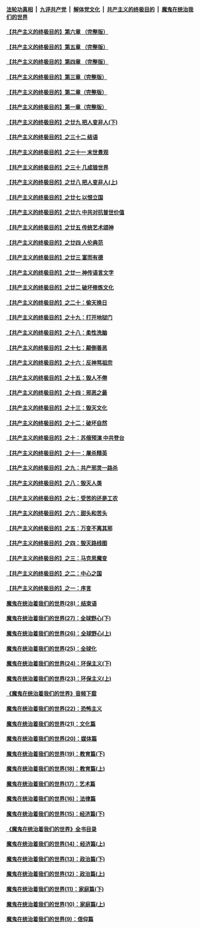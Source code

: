 

####  [法轮功真相](../../../../basic/blob/master/README.md?t=06052001) &nbsp;|&nbsp; [九评共产党](../../../../9ping.md/blob/master/README.md?t=06052001) &nbsp;|&nbsp; [解体党文化](../../../../jtdwh.md/blob/master/README.md?t=06052001)  &nbsp;|&nbsp; [共产主义的终极目的](../../../../gczydzjmd.md/blob/master/README.md?t=06052001) &nbsp;|&nbsp; [魔鬼在统治我们的世界](../../../../mgztzwmdsj.md/blob/master/README.md?t=06052001) 

#### [【共产主义的终极目的】第六章 （完整版）](../pages/nsc422/n11428913.md?t=06052001) 

#### [【共产主义的终极目的】第五章 （完整版）](../pages/nsc422/n11428912.md?t=06052001) 

#### [【共产主义的终极目的】第四章 （完整版）](../pages/nsc422/n11428907.md?t=06052001) 

#### [【共产主义的终极目的】第三章（完整版）](../pages/nsc422/n11428848.md?t=06052001) 

#### [【共产主义的终极目的】第二章（完整版）](../pages/nsc422/n11428831.md?t=06052001) 

#### [【共产主义的终极目的】第一章（完整版）](../pages/nsc422/n11417651.md?t=06052001) 

#### [【共产主义的终极目的】之廿九 把人变非人(下)](../pages/nsc422/n11344140.md?t=06052001) 

#### [【共产主义的终极目的】之三十二 结语](../pages/nsc422/n11360535.md?t=06052001) 

#### [【共产主义的终极目的】之三十一 末世景观](../pages/nsc422/n11351129.md?t=06052001) 

#### [【共产主义的终极目的】之三十 几成狼世界](../pages/nsc422/n11348280.md?t=06052001) 

#### [【共产主义的终极目的】之廿八 把人变非人(上)](../pages/nsc422/n11340492.md?t=06052001) 

#### [【共产主义的终极目的】之廿七 以恨立国](../pages/nsc422/n11336944.md?t=06052001) 

#### [【共产主义的终极目的】之廿六 中共对抗普世价值](../pages/nsc422/n11324785.md?t=06052001) 

#### [【共产主义的终极目的】之廿五 传统艺术颂神](../pages/nsc422/n11296396.md?t=06052001) 

#### [【共产主义的终极目的】之廿四 人伦典范](../pages/nsc422/n11296397.md?t=06052001) 

#### [【共产主义的终极目的】之廿三 富而有德](../pages/nsc422/n11283598.md?t=06052001) 

#### [【共产主义的终极目的】之廿一 神传语言文字](../pages/nsc422/n11263265.md?t=06052001) 

#### [【共产主义的终极目的】之廿二 破坏修炼文化](../pages/nsc422/n11245728.md?t=06052001) 

#### [【共产主义的终极目的】之二十：偷天换日](../pages/nsc422/n11238846.md?t=06052001) 

#### [【共产主义的终极目的】之十九：打开地狱门](../pages/nsc422/n11206376.md?t=06052001) 

#### [【共产主义的终极目的】之十八：柔性洗脑](../pages/nsc422/n11199994.md?t=06052001) 

#### [【共产主义的终极目的】之十七：颠倒善恶](../pages/nsc422/n11179782.md?t=06052001) 

#### [【共产主义的终极目的】之十六：反神骂祖宗](../pages/nsc422/n11166798.md?t=06052001) 

#### [【共产主义的终极目的】之十五：毁人不倦](../pages/nsc422/n11166792.md?t=06052001) 

#### [【共产主义的终极目的】之十四：邪恶之最](../pages/nsc422/n11150249.md?t=06052001) 

#### [【共产主义的终极目的】之十三：毁灭文化](../pages/nsc422/n11135227.md?t=06052001) 

#### [【共产主义的终极目的】之十二：破坏自然](../pages/nsc422/n11135214.md?t=06052001) 

#### [【共产主义的终极目的】之十：苏俄预演 中共登台](../pages/nsc422/n11118424.md?t=06052001) 

#### [【共产主义的终极目的】之十一：屠杀精英](../pages/nsc422/n11118442.md?t=06052001) 

#### [【共产主义的终极目的】之九：共产邪灵一路杀](../pages/nsc422/n11114139.md?t=06052001) 

#### [【共产主义的终极目的】之八：毁灭人类](../pages/nsc422/n11108503.md?t=06052001) 

#### [【共产主义的终极目的】之七：受苦的还是工农](../pages/nsc422/n11101809.md?t=06052001) 

#### [【共产主义的终极目的】之六：甜头和苦头](../pages/nsc422/n11096971.md?t=06052001) 

#### [【共产主义的终极目的】之五：万变不离其邪](../pages/nsc422/n11091285.md?t=06052001) 

#### [【共产主义的终极目的】之四：毁灭路线图](../pages/nsc422/n11086284.md?t=06052001) 

#### [【共产主义的终极目的】之三：马克思魔变](../pages/nsc422/n11061941.md?t=06052001) 

#### [【共产主义的终极目的】之二：中心之国](../pages/nsc422/n11047728.md?t=06052001) 

#### [【共产主义的终极目的】之一：序言](../pages/nsc422/n11086077.md?t=06052001) 

#### [魔鬼在统治着我们的世界(28)：结束语](../pages/nsc422/n10936246.md?t=06052001) 

#### [魔鬼在统治着我们的世界(27)：全球野心(下)](../pages/nsc422/n10928319.md?t=06052001) 

#### [魔鬼在统治着我们的世界(26)：全球野心(上)](../pages/nsc422/n10900318.md?t=06052001) 

#### [魔鬼在统治着我们的世界(25)：全球化](../pages/nsc422/n10788205.md?t=06052001) 

#### [魔鬼在统治着我们的世界(24)：环保主义(下)](../pages/nsc422/n10695307.md?t=06052001) 

#### [魔鬼在统治着我们的世界(23)：环保主义(上)](../pages/nsc422/n10688613.md?t=06052001) 

#### [《魔鬼在统治着我们的世界》音频下载](../pages/nsc422/n10635553.md?t=06052001) 

#### [魔鬼在统治着我们的世界(22)：恐怖主义](../pages/nsc422/n10614727.md?t=06052001) 

#### [魔鬼在统治着我们的世界(21)：文化篇](../pages/nsc422/n10597706.md?t=06052001) 

#### [魔鬼在统治着我们的世界(20)：媒体篇](../pages/nsc422/n10586579.md?t=06052001) 

#### [魔鬼在统治着我们的世界(19)：教育篇(下)](../pages/nsc422/n10564808.md?t=06052001) 

#### [魔鬼在统治着我们的世界(18)：教育篇(上)](../pages/nsc422/n10526970.md?t=06052001) 

#### [魔鬼在统治着我们的世界(17)：艺术篇](../pages/nsc422/n10499093.md?t=06052001) 

#### [魔鬼在统治着我们的世界(16)：法律篇](../pages/nsc422/n10485969.md?t=06052001) 

#### [魔鬼在统治着我们的世界(15)：经济篇(下)](../pages/nsc422/n10469975.md?t=06052001) 

#### [《魔鬼在统治着我们的世界》全书目录](../pages/nsc422/n10464261.md?t=06052001) 

#### [魔鬼在统治着我们的世界(14)：经济篇(上)](../pages/nsc422/n10457370.md?t=06052001) 

#### [魔鬼在统治着我们的世界(13)：政治篇(下)](../pages/nsc422/n10448270.md?t=06052001) 

#### [魔鬼在统治着我们的世界(12)：政治篇(上)](../pages/nsc422/n10444576.md?t=06052001) 

#### [魔鬼在统治着我们的世界(11)：家庭篇(下)](../pages/nsc422/n10440961.md?t=06052001) 

#### [魔鬼在统治着我们的世界(10)：家庭篇(上)](../pages/nsc422/n10435448.md?t=06052001) 

#### [魔鬼在统治着我们的世界(9)：信仰篇](../pages/nsc422/n10432159.md?t=06052001) 

